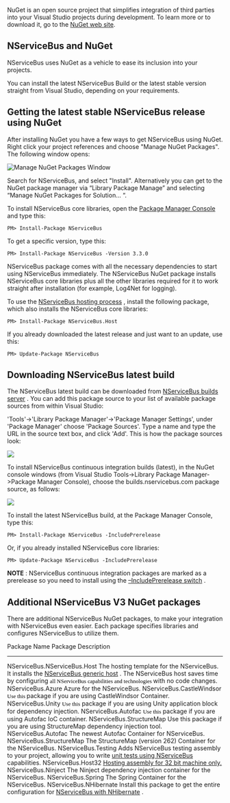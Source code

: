 <!--
title: "Staying Updated with NuGet"
tags: 
-->

<span style="font-size: 14px;">NuGet is an open source project that simplifies integration of third parties into your Visual Studio projects during development. To learn more or to download it, go to the [NuGet web site](http://nuget.org/).</span>

NServiceBus and NuGet
---------------------

NServiceBus uses NuGet as a vehicle to ease its inclusion into your projects.

You can install the latest NServiceBus Build or the latest stable version straight from Visual Studio, depending on your requirements.

Getting the latest stable NServiceBus release using NuGet
---------------------------------------------------------

After installing NuGet you have a few ways to get NServiceBus using NuGet. Right click your project references and choose "Manage NuGet Packages". The following window opens:

![Manage NuGet Packages Window](https://particular.blob.core.windows.net/media/Default/images/ManageNuGetPackagesWindow.png "Manage NuGet Packages Window")

Search for NServiceBus, and select "Install". Alternatively you can get to the NuGet package manager via “Library Package Manage” and selecting
“Manage NuGet Packages for Solution… “.

To install NServiceBus core libraries, open the [Package Manager Console](http://docs.nuget.org/docs/start-here/using-the-package-manager-console) and type this:


    PM> Install-Package NServiceBus

To get a specific version, type this:



    PM> Install-Package NServiceBus -Version 3.3.0

NServiceBus package comes with all the necessary dependencies to start using NServiceBus immediately. The NServiceBus NuGet package installs NServiceBus core libraries plus all the other libraries required for it to work straight after installation (for example, Log4Net for logging).


To use the [NServiceBus hosting process](the-nservicebus-host.md) , install the following package, which also installs the NServiceBus core libraries:


    PM> Install-Package NServiceBus.Host

If you already downloaded the latest release and just want to an update, use this:



    PM> Update-Package NServiceBus

Downloading NServiceBus latest build
------------------------------------


The NServiceBus latest build can be downloaded from [NServiceBus builds server](http://builds.nservicebus.com/guestAuth/app/nuget/v1/FeedService.svc)
. You can add this package source to your list of available package sources from within Visual Studio:

 'Tools'-\>'Library Package Manager'-\>'Package Manager Settings', under
'Package Manager' choose 'Package Sources'. Type a name and type the URL in the source text box, and click 'Add'. This is how the package sources look:


![](https://particular.blob.core.windows.net/media/Default/images/PointingNugetToNServiceBusBuildsServer.png)

To install NServiceBus continuous integration builds (latest), in the NuGet console windows (from Visual Studio Tools-\>Library Package Manager-\>Package Manager Console), choose the builds.nservicebus.com package source, as follows:

![](https://particular.blob.core.windows.net/media/Default/images/ChoosingNServiceBusNugetPackagesAsSource.png)

To install the latest NServiceBus build, at the Package Manager Console, type this:


    PM> Install-Package NServiceBus -IncludePrerelease

Or, if you already installed NServiceBus core libraries:



    PM> Update-Package NServiceBus -IncludePrerelease

**NOTE** : NServiceBus continuous integration packages are marked as a prerelease so you need to install using the [–IncludePrerelease switch](http://nuget.codeplex.com/wikipage?title=Pre-Release%20Packages)
.


Additional NServiceBus V3 NuGet packages
----------------------------------------

There are additional NServiceBus NuGet packages, to make your integration with NServiceBus even easier. Each package specifies libraries and configures NServiceBus to utilize them.

  Package Name                   Package Description
  ------------------------------ ----------------------------------------------------------------------------------------------------------------------------------------------------------------------------------------------------------------------------------------------------------------------------------------------------------------------------------------
  NServiceBus.NServiceBus.Host   The hosting template for the NServiceBus. It installs the [NServiceBus generic host](the-nservicebus-host.md) . The NServiceBus host saves time by configuring <span style="color: rgb(0, 0, 0); font-family: Calibri; font-size: 13px; line-height: normal;">all NServiceBus capabilities and technologies </span> with no code changes.
  NServiceBus.Azure              Azure for the NServiceBus.
  NServiceBus.CastleWindsor      <span style="color: rgb(0, 0, 0); font-family: Calibri; font-size: 13px; line-height: normal;">Use this </span> package if you are using CastleWindsor Container.
  NServiceBus.Unity              <span style="color: rgb(0, 0, 0); font-family: Calibri; font-size: 13px; line-height: normal;">Use this</span> package if you are using Unity application block for dependency injection.
  NServiceBus.Autofac            <span style="color: rgb(0, 0, 0); font-family: Calibri; font-size: 13px; line-height: normal;">Use this</span> package if you are using Autofac IoC container.
  NServiceBus.StructureMap       Use this package if you are using StructureMap dependency injection tool.
  NServiceBus.Autofac            The newest Autofac Container for NServiceBus.
  NServiceBus.StructureMap       The StructureMap (version 262) Container for the NServiceBus.
  NServiceBus.Testing            Adds NServiceBus testing assembly to your project, allowing you to write [unit tests using NServiceBus](unit-testing.md) capabilities.
  NServiceBus.Host32             [Hosting assembly for 32 bit machine only.](nservicebus-32-bit-x86-host-process.md)
  NServiceBus.Ninject            The Ninject dependency injection container for the NServiceBus.
  NServiceBus.Spring             The Spring Container for the NServiceBus.
  NServiceBus.NHibernate         Install this package to get the entire configuration for [NServiceBus with NHibernate](relational-persistence-using-nhibernate.md) .



